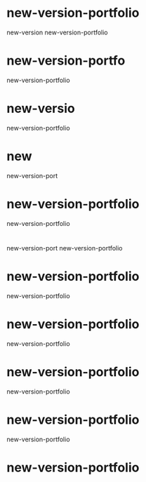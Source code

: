 # new-version-portfolio
new-version
new-version-portfolio

# new-version-portfo

new-version-portfolio
# new-versio

new-version-portfolio
# new
new-version-port
# new-version-portfolio
new-version-portfolio

# 
new-version-port
new-version-portfolio
# new-version-portfolio

new-version-portfolio

# new-version-portfolio
new-version-portfolio

# new-version-portfolio
new-version-portfolio

# new-version-portfolio
new-version-portfolio

# new-version-portfolio

